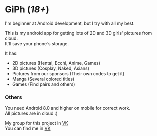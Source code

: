 # GiPh (*18+*)

I'm beginner at Android development, but I try with all my best.

This is my android app for getting lots of 2D and 3D girls' pictures from cloud. <br>
It\`ll save your phone\`s storage.

It has:
- 2D pictures (Hentai, Ecchi, Anime, Games)
- 3D pictures (Cosplay, Naked, Asians)
- Pictures from our sponsors (Their own codes to get it)
- Manga (Several colored titles)
- Games (Find pairs and others)

### Others

You need Android 8.0 and higher on mobile for correct work.<br>
All pictures are in cloud :)

My group for this project in <a href="https://vk.com/gi_ph">VK</a><br>
You can find me in <a href="https://vk.com/vladikvasilyev">VK</a>